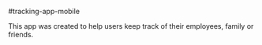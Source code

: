 #tracking-app-mobile

This app was created to help users keep track of their employees, family or friends.